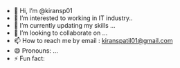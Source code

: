 - 👋 Hi, I’m @kiransp01
- 👀 I’m interested to working in IT industry..
- 🌱 I’m currently updating my skills ...
- 💞️ I’m looking to collaborate on ...
- 📫 How to reach me by email : kiranspatil01@gmail.com
- 😄 Pronouns: ...
- ⚡ Fun fact: 

<!---
kiransp01/kiransp01 is a ✨ special ✨ repository because its `README.md` (this file) appears on your GitHub profile.
You can click the Preview link to take a look at your changes.
--->
